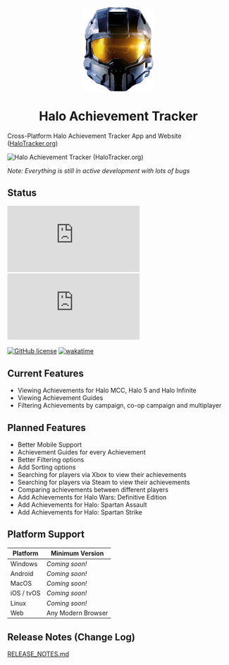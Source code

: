 <p align="center">
  <img width="160" align="center" src="/assets/halo-mcc.png">
</p>
<h1 align="center">
  Halo Achievement Tracker
</h1>

Cross-Platform Halo Achievement Tracker App and Website ([HaloTracker.org](https://halotracker.org/))

![Halo Achievement Tracker (HaloTracker.org)](https://github.com/shaunroselt/HaloTracker.org/assets/5418178/5d74a68a-3724-49d8-a4bc-834856f12d3d)

_Note: Everything is still in active development with lots of bugs_


## Status
![](https://tokei.rs/b1/github/shaunroselt/HaloTracker.org?category=code)
![](https://tokei.rs/b1/github/shaunroselt/HaloTracker.org?category=files)

[![GitHub license](https://img.shields.io/badge/license-MIT-blue.svg)](https://raw.githubusercontent.com/shaunroselt/HaloTracker.org/master/LICENSE)
[![wakatime](https://wakatime.com/badge/github/shaunroselt/HaloTracker.org.svg)](https://wakatime.com/badge/github/shaunroselt/HaloTracker.org)

## Current Features
- Viewing Achievements for Halo MCC, Halo 5 and Halo Infinite
- Viewing Achievement Guides
- Filtering Achievements by campaign, co-op campaign and multiplayer

## Planned Features
- Better Mobile Support
- Achievement Guides for every Achievement
- Better Filtering options
- Add Sorting options
- Searching for players via Xbox to view their achievements
- Searching for players via Steam to view their achievements
- Comparing achievements between different players
- Add Achievements for Halo Wars: Definitive Edition
- Add Achievements for Halo: Spartan Assault
- Add Achievements for Halo: Spartan Strike

## Platform Support

| Platform   | Minimum Version            |
| ---------- | -------------------------- |
| Windows    | *Coming soon!*             |
| Android    | *Coming soon!*             |
| MacOS      | *Coming soon!*             |
| iOS / tvOS | *Coming soon!*             |
| Linux      | *Coming soon!*             |
| Web        | Any Modern Browser         |

## Release Notes (Change Log)
[RELEASE_NOTES.md](https://github.com/shaunroselt/HaloTracker.org/blob/master/RELEASE_NOTES.md)

